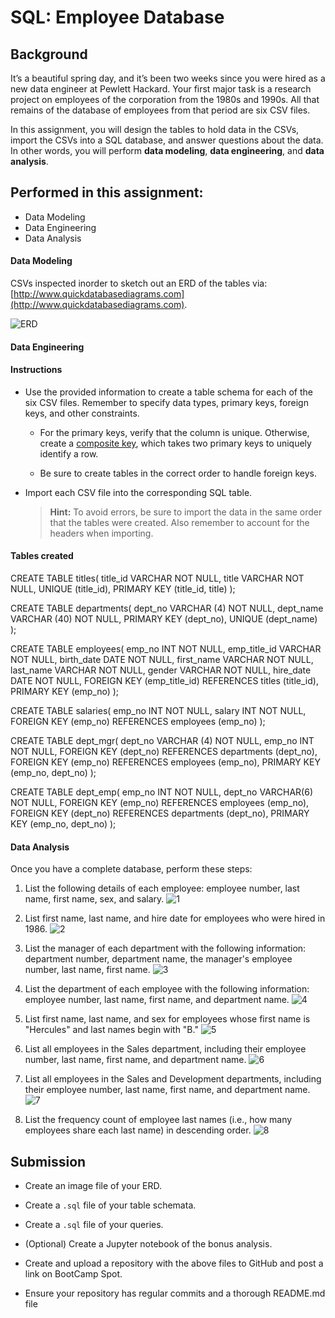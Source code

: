 # SQL: Employee Database

## Background

It’s a beautiful spring day, and it’s been two weeks since you were hired as a new data engineer at Pewlett Hackard. Your first major task is a research project on employees of the corporation from the 1980s and 1990s. All that remains of the database of employees from that period are six CSV files.

In this assignment, you will design the tables to hold data in the CSVs, import the CSVs into a SQL database, and answer questions about the data. In other words, you will perform **data modeling**, **data engineering**, and **data analysis**.

## Performed in this assignment:

 - Data Modeling 
 - Data Engineering 
 - Data Analysis

#### Data Modeling

CSVs inspected inorder to sketch out an ERD of the tables via:
[http://www.quickdatabasediagrams.com](http://www.quickdatabasediagrams.com).

![ERD](https://user-images.githubusercontent.com/108673720/190660326-ae644732-e623-484c-8098-99e303a5c331.png)

#### Data Engineering

#### Instructions 

* Use the provided information to create a table schema for each of the six CSV files. Remember to specify data types, primary keys, foreign keys, and other constraints.

  * For the primary keys, verify that the column is unique. Otherwise, create a [composite key](https://en.wikipedia.org/wiki/Compound_key), which takes two primary keys to uniquely identify a row.

  * Be sure to create tables in the correct order to handle foreign keys.

* Import each CSV file into the corresponding SQL table. 

  > **Hint:** To avoid errors, be sure to import the data in the same order that the tables were created. Also remember to account for the headers when importing.

#### Tables created 

CREATE TABLE titles(
	title_id VARCHAR NOT NULL,
	title VARCHAR NOT NULL,
	UNIQUE (title_id),
	PRIMARY KEY (title_id, title)
);

CREATE TABLE departments(
	dept_no VARCHAR (4) NOT NULL,
	dept_name VARCHAR (40) NOT NULL,
	PRIMARY KEY (dept_no),
	UNIQUE (dept_name)
);

CREATE TABLE employees(
	emp_no INT NOT NULL,
	emp_title_id VARCHAR NOT NULL,
	birth_date DATE NOT NULL,
	first_name VARCHAR NOT NULL,
	last_name VARCHAR NOT NULL,
	gender VARCHAR NOT NULL,
	hire_date DATE NOT NULL, 
	FOREIGN KEY (emp_title_id) REFERENCES titles (title_id),
	PRIMARY KEY (emp_no)
);

CREATE TABLE salaries(
	emp_no INT NOT NULL,
	salary INT NOT NULL,
	FOREIGN KEY (emp_no) REFERENCES employees (emp_no)
);

CREATE TABLE dept_mgr(
	dept_no VARCHAR (4) NOT NULL,
	emp_no INT NOT NULL,
	FOREIGN KEY (dept_no) REFERENCES departments (dept_no),
	FOREIGN KEY (emp_no) REFERENCES employees (emp_no),
	PRIMARY KEY (emp_no, dept_no)
);

CREATE TABLE dept_emp(
	emp_no INT NOT NULL,
	dept_no VARCHAR(6) NOT NULL,
	FOREIGN KEY (emp_no) REFERENCES employees (emp_no),
	FOREIGN KEY (dept_no) REFERENCES departments (dept_no),
	PRIMARY KEY (emp_no, dept_no)
);

#### Data Analysis

Once you have a complete database, perform these steps:

1. List the following details of each employee: employee number, last name, first name, sex, and salary.
![1](https://user-images.githubusercontent.com/108673720/191905749-48a35c00-4a68-48d2-9872-fdb53584c1ed.png)

2. List first name, last name, and hire date for employees who were hired in 1986.
![2](https://user-images.githubusercontent.com/108673720/191905767-d6e3df4d-7a86-4d6d-92c3-428e0aead3f2.png)

3. List the manager of each department with the following information: department number, department name, the manager's employee number, last name, first name.
![3](https://user-images.githubusercontent.com/108673720/191905780-6da6db75-0eb0-468a-a2f6-48fe3d0f04ba.png)

4. List the department of each employee with the following information: employee number, last name, first name, and department name.
![4](https://user-images.githubusercontent.com/108673720/191905790-57d3d70b-4bc1-4c0c-bf17-2bbd7bd4b9cf.png)

5. List first name, last name, and sex for employees whose first name is "Hercules" and last names begin with "B."
![5](https://user-images.githubusercontent.com/108673720/191905799-5a3f7953-f557-49f3-bab1-72f663855544.png)

6. List all employees in the Sales department, including their employee number, last name, first name, and department name.
![6](https://user-images.githubusercontent.com/108673720/191905806-24d20e62-439a-48ad-b442-a0551274bd8b.png)

7. List all employees in the Sales and Development departments, including their employee number, last name, first name, and department name.
![7](https://user-images.githubusercontent.com/108673720/191905817-f208e82a-3f70-4cb2-925b-7cdd2262f711.png)

8. List the frequency count of employee last names (i.e., how many employees share each last name) in descending order.
![8](https://user-images.githubusercontent.com/108673720/191905825-ab14388c-4eb9-4402-b21e-5a544de9ce2d.png)

## Submission

* Create an image file of your ERD.

* Create a `.sql` file of your table schemata.

* Create a `.sql` file of your queries.

* (Optional) Create a Jupyter notebook of the bonus analysis.

* Create and upload a repository with the above files to GitHub and post a link on BootCamp Spot.

* Ensure your repository has regular commits and a thorough README.md file
